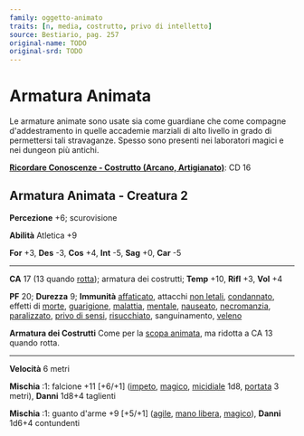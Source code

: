 ```yaml
---
family: oggetto-animato
traits: [n, media, costrutto, privo di intelletto]
source: Bestiario, pag. 257
original-name: TODO
original-srd: TODO
---
```


# Armatura Animata

Le armature animate sono usate sia come guardiane che come compagne
d'addestramento in quelle accademie marziali di alto livello in grado di
permettersi tali stravaganze. Spesso sono presenti nei laboratori magici e nei
dungeon più antichi.

**[Ricordare Conoscenze - Costrutto (Arcano, Artigianato)](/azioni/abilita/ricordare-conoscenze)**:
CD 16

## Armatura Animata - Creatura 2

**Percezione** +6; scurovisione

**Abilità** Atletica +9

**For** +3, **Des** -3, **Cos** +4, **Int** -5, **Sag** +0, **Car** -5

---

**CA** 17 (13 quando [rotta](/condizioni/rotto)); armatura dei costrutti;
**Temp** +10, **Rifl** +3, **Vol** +4

**PF** 20; **Durezza** 9; **Immunità** [affaticato](/condizioni/affaticato),
attacchi [non letali](/tratti/non-letale), [condannato](/condizioni/condannato),
effetti di [morte](/tratti/morte), [guarigione](/tratti/guarigione),
[malattia](/tratti/malattia), [mentale](/tratti/mentale),
[nauseato](/condizioni/nauseato), [necromanzia](/tratti/necromanzia),
[paralizzato](/condizioni/paralizzato),
[privo di sensi](/condizioni/privo-di-sensi),
[risucchiato](/condizioni/risucchiato), sanguinamento, [veleno](/tratti/veleno)

**Armatura dei Costrutti** Come per la [scopa animata](/creature/scopa-animata),
ma ridotta a CA 13 quando rotta.

---

**Velocità** 6 metri

**Mischia** :1: falcione +11 \[+6/+1] ([impeto](/tratti/impeto),
[magico](/tratti/magico), [micidiale](/tratti/micidiale) 1d8,
[portata](/tratti/portata) 3 metri), **Danni** 1d8+4 taglienti

**Mischia** :1: guanto d'arme +9 \[+5/+1] ([agile](/tratti/agile),
[mano libera](/tratti/mano-libera), [magico](/tratti/magico)), **Danni** 1d6+4
contundenti
